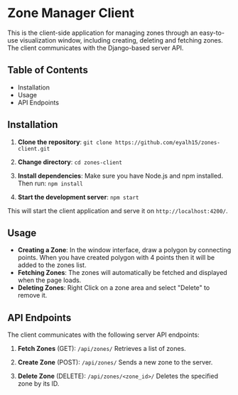 # Zone Manager Client
This is the client-side application for managing zones through an easy-to-use visualization window, including creating, deleting and fetching zones. The client communicates with the Django-based server API.

## Table of Contents
- Installation
- Usage
- API Endpoints

## Installation
1. **Clone the repository**:
`git clone https://github.com/eyalh15/zones-client.git`

2. **Change directory**:
`cd zones-client`

3. **Install dependencies**:
Make sure you have Node.js and npm installed. Then run:
`npm install`

4. **Start the development server**:
`npm start`

This will start the client application and serve it on `http://localhost:4200/`.

## Usage
- **Creating a Zone**: In the window interface, draw a polygon by connecting points. When you have created polygon with 4 points then it will be added to the zones list.
- **Fetching Zones**: The zones will automatically be fetched and displayed when the page loads.
- **Deleting Zones**: Right Click on a zone area and select "Delete" to remove it.


## API Endpoints
The client communicates with the following server API endpoints:

1. **Fetch Zones** (GET):
`/api/zones/`
Retrieves a list of zones.

2. **Create Zone** (POST):
`/api/zones/`
Sends a new zone to the server.

3. **Delete Zone** (DELETE):
`/api/zones/<zone_id>/`
Deletes the specified zone by its ID.